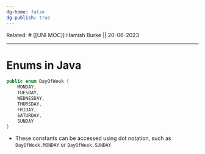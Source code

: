 ```yaml
---
dg-home: false
dg-publish: true
---
```

Related: #
[[UNI MOC]]
Hamish Burke || 20-06-2023
***

# Enums in Java

```java
public enum DayOfWeek {
	MONDAY, 
	TUESDAY, 
	WEDNESDAY, 
	THURSDAY, 
	FRIDAY, 
	SATURDAY, 
	SUNDAY 
}
```

- These constants can be accessed using dot notation, such as `DayOfWeek.MONDAY` or `DayOfWeek.SUNDAY`

